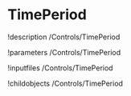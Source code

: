 <!-- MOOSE Documentation Stub: Remove this when content is added. -->

# TimePeriod
!description /Controls/TimePeriod

!parameters /Controls/TimePeriod

!inputfiles /Controls/TimePeriod

!childobjects /Controls/TimePeriod
